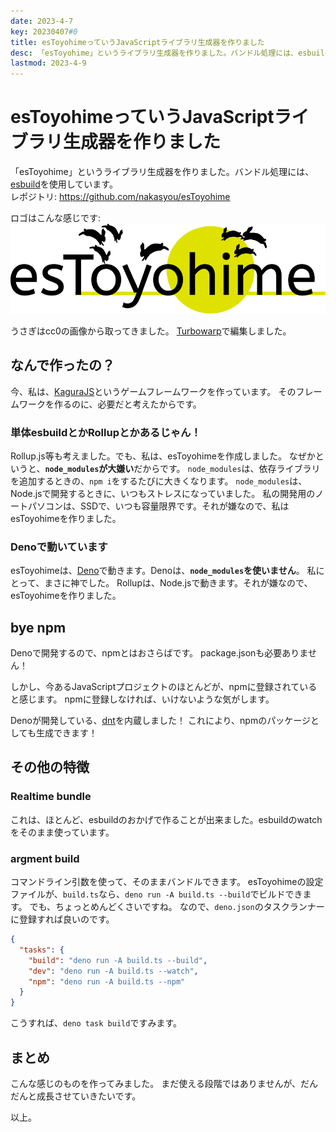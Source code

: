 ```yaml
---
date: 2023-4-7
key: 20230407#0
title: esToyohimeっていうJavaScriptライブラリ生成器を作りました
desc: 「esToyohime」というライブラリ生成器を作りました。バンドル処理には、esbuildを使用しています。
lastmod: 2023-4-9
---
```

# esToyohimeっていうJavaScriptライブラリ生成器を作りました

「esToyohime」というライブラリ生成器を作りました。バンドル処理には、[esbuild](https://esbuild.github.io)を使用しています。  
レポジトリ: https://github.com/nakasyou/esToyohime

ロゴはこんな感じです:  
![esToyohime logo](https://raw.githubusercontent.com/nakasyou/esToyohime/main/assets/estoyohime.svg)

うさぎはcc0の画像から取ってきました。
[Turbowarp](https://turbowarp.org)で編集しました。
## なんで作ったの？
今、私は、[KaguraJS](https://github.com/nakasyou/KaguraJS)というゲームフレームワークを作っています。
そのフレームワークを作るのに、必要だと考えたからです。
### 単体esbuildとかRollupとかあるじゃん！
Rollup.js等も考えました。でも、私は、esToyohimeを作成しました。
なぜかというと、**`node_modules`が大嫌い**だからです。
`node_modules`は、依存ライブラリを追加するときの、`npm i`をするたびに大きくなります。
`node_modules`は、Node.jsで開発するときに、いつもストレスになっていました。
私の開発用のノートパソコンは、SSDで、いつも容量限界です。それが嫌なので、私はesToyohimeを作りました。
### Denoで動いています
esToyohimeは、[Deno](https://deno.land)で動きます。Denoは、**`node_modules`を使いません**。
私にとって、まさに神でした。
Rollupは、Node.jsで動きます。それが嫌なので、esToyohimeを作りました。
## bye npm
Denoで開発するので、npmとはおさらばです。
package.jsonも必要ありません！

しかし、今あるJavaScriptプロジェクトのほとんどが、npmに登録されていると感じます。
npmに登録しなければ、いけないような気がします。

Denoが開発している、[dnt](https://github.com/denoland/dnt)を内蔵しました！
これにより、npmのパッケージとしても生成できます！
## その他の特徴
### Realtime bundle
これは、ほとんど、esbuildのおかげで作ることが出来ました。esbuildのwatchをそのまま使っています。
### argment build
コマンドライン引数を使って、そのままバンドルできます。
esToyohimeの設定ファイルが、`build.ts`なら、`deno run -A build.ts --build`でビルドできます。
でも、ちょっとめんどくさいですね。
なので、`deno.json`のタスクランナーに登録すれば良いのです。
```json
{
  "tasks": {
    "build": "deno run -A build.ts --build",
    "dev": "deno run -A build.ts --watch",
    "npm": "deno run -A build.ts --npm"
  }
}
```
こうすれば、`deno task build`ですみます。
## まとめ
こんな感じのものを作ってみました。
まだ使える段階ではありませんが、だんだんと成長させていきたいです。

以上。
